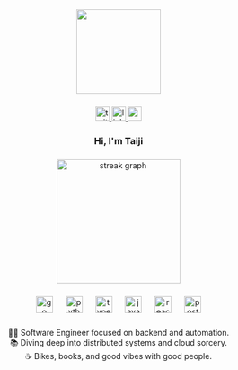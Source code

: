 <div align="center">
  <img height="150" src="https://media.giphy.com/media/v1.Y2lkPTc5MGI3NjExMnVzaHQ5MnJkbWk5OGFobDZlc2Q4N3A1M3k0NjB6ZHhpdWVzMDV2aiZlcD12MV9naWZzX3NlYXJjaCZjdD1n/mZvnGCtc6DQ1a/giphy.gif"  />
</div>

###

<div align="center">
  <a href="https://x.com/checkingemail" target="_blank">
    <img src="https://img.shields.io/static/v1?message=x&logo=twitter&label=&color=1c1b17&logoColor=white&labelColor=#fcfbf7&style=for-the-badge" height="25" alt="twitter logo"  />
  </a>
  <a href="https://www.linkedin.com/in/taiji-hashimoto/" target="_blank">
    <img src="https://img.shields.io/static/v1?message=in&logo=linkedin&label=&color=0077B5&logoColor=white&labelColor=#fcfbf7&style=for-the-badge" height="25" alt="linkedin logo"  />
  </a>
  <a href="https://www.youtube.com/@checkingemails" target="_blank">
    <img src="https://img.shields.io/static/v1?message=%20&logo=youtube&label=&color=FF0000&logoColor=white&labelColor=#fcfbf7&style=for-the-badge" height="25" alt="youtube logo"  />
  </a>
</div>

###

<h3 align="center">Hi, I'm Taiji</h3>

###

<div align="center">
  <img src="https://streak-stats.demolab.com?user=hashimototaiji&locale=en&mode=weekly&theme=onedark&hide_border=true&border_radius=5&order=3" height="220" alt="streak graph"  />
</div>

###

<div align="center">
  <img src="https://cdn.jsdelivr.net/gh/devicons/devicon/icons/go/go-original.svg" height="30" alt="go logo"  />
  <img width="15" />
  <img src="https://cdn.jsdelivr.net/gh/devicons/devicon/icons/python/python-original.svg" height="30" alt="python logo"  />
  <img width="15" />
  <img src="https://cdn.jsdelivr.net/gh/devicons/devicon/icons/typescript/typescript-original.svg" height="30" alt="typescript logo"  />
  <img width="15" />
  <img src="https://cdn.jsdelivr.net/gh/devicons/devicon/icons/javascript/javascript-original.svg" height="30" alt="javascript logo"  />
  <img width="15" />
  <img src="https://cdn.jsdelivr.net/gh/devicons/devicon/icons/react/react-original.svg" height="30" alt="react logo"  />
  <img width="15" />
  <img src="https://cdn.jsdelivr.net/gh/devicons/devicon/icons/postgresql/postgresql-original.svg" height="30" alt="postgresql logo"  />
</div>

###

<p align="center"> 👨‍💻 Software Engineer focused on backend and automation.  <br> 📚 Diving deep into distributed systems and cloud sorcery.  <br> ☕️ Bikes, books, and good vibes with good people.</p>

###
